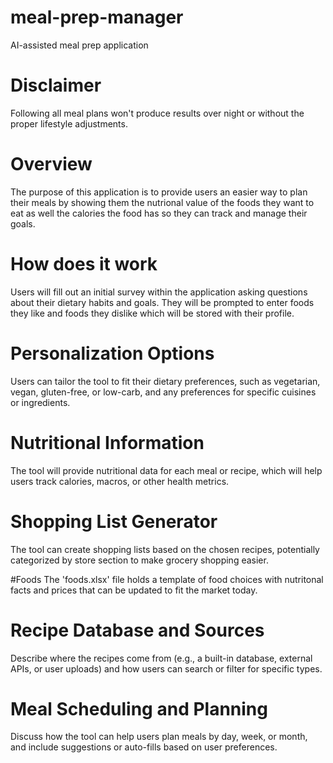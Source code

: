 # meal-prep-manager
AI-assisted meal prep application

# Disclaimer
Following all meal plans won't produce results over night or without the proper lifestyle adjustments.

# Overview
The purpose of this application is to provide users an easier way to plan their meals by showing them the nutrional value of the foods they want to eat as well the calories the food has so they can track and manage their goals.

# How does it work
Users will fill out an initial survey within the application asking questions about their dietary habits and goals. They will be prompted to enter foods they like and foods they dislike which will be stored with their profile. 

# Personalization Options 
Users can tailor the tool to fit their dietary preferences, such as vegetarian, vegan, gluten-free, or low-carb, and any preferences for specific cuisines or ingredients.

# Nutritional Information 
The tool will provide nutritional data for each meal or recipe, which will help users track calories, macros, or other health metrics.

# Shopping List Generator 
The tool can create shopping lists based on the chosen recipes, potentially categorized by store section to make grocery shopping easier.

#Foods
The 'foods.xlsx' file holds a template of food choices with nutritonal facts and prices that can be updated to fit the market today.

# Recipe Database and Sources
Describe where the recipes come from (e.g., a built-in database, external APIs, or user uploads) and how users can search or filter for specific types.

# Meal Scheduling and Planning
Discuss how the tool can help users plan meals by day, week, or month, and include suggestions or auto-fills based on user preferences.
